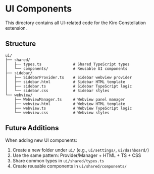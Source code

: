 # UI Components

This directory contains all UI-related code for the Kiro Constellation extension.

## Structure

```
ui/
├── shared/
│   ├── types.ts              # Shared TypeScript types
│   └── components/           # Reusable UI components
├── sidebar/
│   ├── SidebarProvider.ts    # Sidebar webview provider
│   ├── sidebar.html          # Sidebar HTML template
│   ├── sidebar.ts            # Sidebar TypeScript logic
│   └── sidebar.css           # Sidebar styles
└── webview/
    ├── WebviewManager.ts     # Webview panel manager
    ├── webview.html          # Webview HTML template
    ├── webview.ts            # Webview TypeScript logic
    └── webview.css           # Webview styles
```

## Future Additions

When adding new UI components:

1. Create a new folder under `ui/` (e.g., `ui/settings/`, `ui/dashboard/`)
2. Use the same pattern: Provider/Manager + HTML + TS + CSS
3. Share common types in `ui/shared/types.ts`
4. Create reusable components in `ui/shared/components/`
